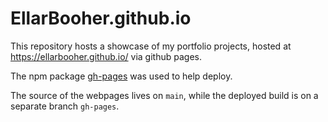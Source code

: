 # EllarBooher.github.io
This repository hosts a showcase of my portfolio projects, hosted at https://ellarbooher.github.io/ via github pages.

The npm package [gh-pages](https://www.npmjs.com/package/gh-pages) was used to help deploy.

The source of the webpages lives on `main`, while the deployed build is on a separate branch `gh-pages`.

